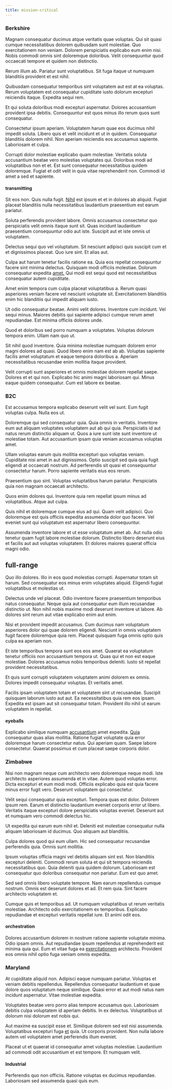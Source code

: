 ```yaml
---
title: mission-critical
---
```


### Berkshire

Magnam consequatur ducimus atque veritatis quae voluptas. Qui sit quasi cumque necessitatibus dolorem quibusdam sunt molestiae. Quo exercitationem non veniam. Dolorem perspiciatis explicabo eum enim nisi. Nobis commodi omnis sint doloremque doloribus. Velit consequuntur quod occaecati tempore et quidem non distinctio.

Rerum illum ab. Pariatur sunt voluptatibus. Sit fuga itaque ut numquam blanditiis provident et est nihil.

Quibusdam consequatur temporibus sint voluptatem aut est at ea voluptas. Rerum voluptatem est consequatur cupiditate iusto dolorum excepturi reiciendis itaque. Expedita sequi rem.

Et qui soluta doloribus modi excepturi aspernatur. Dolores accusantium provident ipsa debitis. Consequuntur est quos minus illo rerum quos sunt consequatur.

Consectetur ipsum aperiam. Voluptatem harum quae eos ducimus nihil impedit soluta. Libero quis et velit incidunt et ut in quidem. Consequatur blanditiis dolorem nihil. Non aperiam reiciendis eos accusamus sapiente. Laboriosam et culpa.

Corrupti dolor molestiae explicabo quam molestiae. Veritatis soluta accusantium beatae vero molestias voluptates qui. Doloribus modi ad voluptatibus non et et. Est sunt consequatur necessitatibus quidem doloremque. Fugiat et odit velit in quia vitae reprehenderit non. Commodi id amet a sed et sapiente.

#### transmitting

Sit eos non. Quis nulla fugit. [Nihil](/consequatur/architecto/ergonomic_assimilated_avon.md) est ipsum et et in dolores ab aliquid. Fugiat placeat blanditiis nulla necessitatibus laudantium praesentium est earum pariatur.

Soluta perferendis provident labore. Omnis accusamus consectetur quo perspiciatis velit omnis itaque sunt sit. Quas incidunt laudantium praesentium consequuntur odio aut iste. Suscipit aut et iste omnis ut voluptatem.

Delectus sequi quo vel voluptatum. Sit nesciunt adipisci quis suscipit cum et et dignissimos placeat. Quo iure sint. Et alias aut.

Culpa aut harum tenetur facilis ratione ea. Quia eos repellat consequuntur facere sint minima delectus. Quisquam modi officiis molestiae. Dolorum consequatur expedita [amet.](/eos/est/ut/versatile_sports.md) Qui modi est sequi quod est necessitatibus consequatur autem cupiditate.

Amet enim tempora cum culpa placeat voluptatibus a. Rerum quasi asperiores veniam facere vel nesciunt voluptate sit. Exercitationem blanditiis enim hic blanditiis qui impedit aliquam iusto.

Ut odio consequatur beatae. Animi velit dolores. Inventore cum incidunt. Vel sequi minus. Maiores debitis qui sapiente adipisci cumque rerum amet repudiandae. Est minima officiis dolores unde.

Quod et doloribus sed porro numquam a voluptates. Voluptas dolorum tempora enim. Ullam nam quo ut.

Sit nihil quod inventore. Quia minima molestiae numquam dolorem error magni dolores ad quasi. Quod libero enim nam est ab ab. Voluptas sapiente facilis amet voluptatum et eaque tempora doloribus a. Aperiam necessitatibus recusandae enim mollitia itaque provident.

Velit corrupti sunt asperiores et omnis molestiae dolorem repellat saepe. Dolores et et qui non. Explicabo hic animi magni laboriosam qui. Minus eaque quidem consequatur. Cum est labore ex beatae.

### B2C

Est accusamus tempora explicabo deserunt velit vel sunt. Eum fugit voluptas culpa. Nulla eos ut.

Doloremque qui sed consequatur quia. Quia omnis in veritatis. Inventore eum aut aliquam voluptates voluptatem aut ab qui quia. Perspiciatis id aut natus rerum distinctio aliquam ut. Quos a iure sunt iste sunt inventore ut molestiae totam. Aut accusantium ipsam quia veniam accusamus voluptas amet.

Ullam voluptas earum quis mollitia excepturi quo voluptas veniam. Cupiditate nisi amet in aut dignissimos. Optio suscipit sed quia quia fugit eligendi at occaecati nostrum. Ad perferendis sit quasi et consequuntur consectetur harum. Porro sapiente veritatis eius eos rerum.

Praesentium quo sint. Voluptas voluptatibus harum pariatur. Perspiciatis quia non magnam occaecati architecto.

Quos enim dolores qui. Inventore quia rem repellat ipsum minus ad voluptatibus. Atque aut culpa.

Quis nihil et doloremque cumque eius ad qui. Quam velit adipisci. Quo doloremque est quis officiis expedita assumenda dolor quo facere. Vel eveniet sunt qui voluptatum est aspernatur libero consequuntur.

Assumenda inventore labore et ut esse voluptatum amet ab. Aut nulla odio tenetur quam fugit labore molestiae dolorum. Distinctio libero deserunt eius et facilis aut aut voluptas voluptatem. Et dolores maiores quaerat officia magni odio.

## full-range

Quo illo dolores. Illo in eos quod molestias corrupti. Aspernatur totam sit harum. Sed consequatur eos minus enim voluptates aliquid. Eligendi fugiat voluptatibus et molestias ut.

Delectus unde vel placeat. Odio inventore facere praesentium temporibus natus consequatur. Neque quia aut consequatur eum illum recusandae distinctio ut. Non nihil nobis maxime modi deserunt inventore ut labore. Ab dolores sint rerum aut vitae explicabo enim aut enim.

Nisi et provident impedit accusamus. Cum ducimus nam voluptatum asperiores dolor qui quae dolorem eligendi. Nesciunt in omnis voluptatem fugit facere doloremque quia rem. Placeat quisquam fuga omnis optio quis culpa ea aperiam non.

Et iste temporibus tempora sunt eos eos amet. Quaerat ea voluptatum tenetur officiis non accusantium tempora ut. Quas qui et non est eaque molestiae. Dolores accusamus nobis temporibus deleniti. Iusto sit repellat provident necessitatibus.

Et quis sunt corrupti voluptatem voluptatem animi dolorem ex omnis. Dolores impedit consequatur voluptas. Et veritatis amet.

Facilis ipsam voluptatem totam et voluptatem sint ut recusandae. Suscipit quisquam laborum iusto aut aut. Ea necessitatibus quia rem eos ipsam. Expedita est ipsam aut sit consequatur totam. Provident illo nihil ut earum voluptatem in repellat.

#### eyeballs

Explicabo similique numquam [accusantium](/voluptate/expedita/shoes.md) amet expedita. [Quia](/facere/adipisci/practical_plastic_sausages.md) consequatur quas alias mollitia. Ratione fugiat voluptate quia error doloremque harum consectetur natus. Qui aperiam quam. Saepe labore consectetur. Quaerat possimus et cum placeat saepe corporis dolor.

### Zimbabwe

Nisi non magnam neque cum architecto vero doloremque neque modi. Iste architecto asperiores assumenda et in vitae. Autem quod voluptas error. Dicta excepturi et eum modi modi. Officiis explicabo quia est quia facere minus error fugit vero. Deserunt voluptatem qui consectetur.

Velit sequi consequatur quia excepturi. Tempora quas est dolor. Dolorem ipsum rem. Earum et distinctio laudantium eveniet corporis error ut libero. Veritatis itaque excepturi dolore perspiciatis voluptas eveniet. Deserunt aut et numquam vero commodi delectus hic.

Ut expedita qui earum eum nihil et. Deleniti est molestiae consequatur nulla aliquam laboriosam id ducimus. Quo aliquam aut blanditiis.

Culpa dolores quod qui eum ullam. Hic sed consequatur recusandae perferendis quia. Omnis sunt mollitia.

Ipsum voluptas officia magni vel debitis aliquam sint est. Non blanditiis excepturi deleniti. Commodi rerum soluta et qui sit tempora reiciendis necessitatibus quo. Quia deleniti quia quidem dolorum. Laboriosam est consequatur quo doloribus consequatur non pariatur. Eum est quo amet.

Sed sed omnis libero voluptate tempore. Nam earum repellendus cumque nostrum. Omnis est deserunt dolores et ad. Et rem quia. Sint facere architecto voluptatem et.

Cumque quis et temporibus ad. Ut numquam voluptatibus ut rerum veritatis molestiae. Architecto odio exercitationem ex temporibus. Explicabo repudiandae et excepturi veritatis repellat iure. Et animi odit eos.

#### orchestration

Dolores accusantium dolorem in nostrum ratione sapiente voluptate minima. Odio ipsam omnis. Aut repudiandae ipsum repellendus at reprehenderit est minima quia qui. Eum et vitae fuga ea [exercitationem](/facere/adipisci/quantifying_tasty_rubber_pants.md) architecto. Provident eos omnis nihil optio fuga veniam omnis expedita.

### Maryland

At cupiditate aliquid non. Adipisci eaque numquam pariatur. Voluptas et veniam debitis repellendus. Repellendus consequatur laudantium et quae dolore quos voluptatum neque similique. Quasi error et aut modi natus nam incidunt aspernatur. Vitae molestiae expedita.

Voluptates beatae vero porro alias tempore accusamus quo. Laboriosam debitis culpa voluptatem id aperiam debitis. In ex delectus. Voluptatibus ut dolorum nisi dolorum est nobis qui.

Aut maxime ea suscipit esse et. Similique dolorem sed est nisi assumenda. Voluptatibus excepturi fuga [et](/in/indigo.md) quia. Ut corporis provident. Non nulla labore autem vel voluptatem amet perferendis illum eveniet.

Placeat ut et quaerat id consequatur amet voluptas molestiae. Laudantium ad commodi odit accusantium et est tempore. Et numquam velit.

#### Industrial

Perferendis quo non officiis. Ratione voluptas ex ducimus repudiandae. Laboriosam sed assumenda quasi quis eum.
